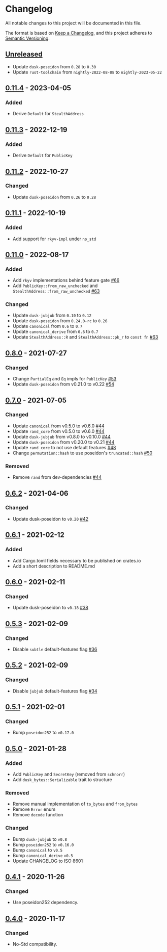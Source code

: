# Changelog

All notable changes to this project will be documented in this file.

The format is based on [Keep a Changelog](https://keepachangelog.com/en/1.0.0/),
and this project adheres to [Semantic Versioning](https://semver.org/spec/v2.0.0.html).

## [Unreleased]

- Update `dusk-poseidon` from `0.28` to `0.30`
- Update `rust-toolchain` from `nightly-2022-08-08` to `nightly-2023-05-22`

## [0.11.4] - 2023-04-05

### Added

- Derive `Default` for `StealthAddress`

## [0.11.3] - 2022-12-19

### Added

- Derive `Default` for `PublicKey`

## [0.11.2] - 2022-10-27

### Changed

- Update `dusk-poseidon` from `0.26` to `0.28`

## [0.11.1] - 2022-10-19

### Added

- Add support for `rkyv-impl` under `no_std`

## [0.11.0] - 2022-08-17

### Added

- Add `rkyv` implementations behind feature gate [#66]
- Add `PublicKey::from_raw_unchecked` and `StealthAddress::from_raw_unchecked` [#63]

### Changed

- Update `dusk-jubjub` from `0.10` to `0.12`
- Update `dusk-poseidon` from `0.24.0-rc` to `0.26`
- Update `canonical` from `0.6` to `0.7`
- Update `canonical_derive` from `0.6` to `0.7`
- Update `StealthAddress::R` and `StealthAddress::pk_r` to `const fn` [#63]

## [0.8.0] - 2021-07-27

### Changed

- Change `PartialEq` and `Eq` impls for `PublicKey` [#53]
- Update `dusk-poseidon` from v0.21.0 to v0.22 [#54]

## [0.7.0] - 2021-07-05

### Changed

- Update `canonical` from v0.5.0 to v0.6.0 [#44]
- Update `rand_core` from v0.5.0 to v0.6.0 [#44]
- Update `dusk-jubjub` from v0.8.0 to v0.10.0 [#44]
- Update `dusk-poseidon` from v0.20.0 to v0.21 [#44]
- Update `rand_core` to not use default features [#48]
- Change `permutation::hash` to use poseidon's `truncated::hash` [#50]

### Removed

- Remove `rand` from dev-dependencies [#44]

## [0.6.2] - 2021-04-06

### Changed

- Update dusk-poseidon to `v0.20` [#42]

## [0.6.1] - 2021-02-12

### Added

- Add Cargo.toml fields necessary to be published on crates.io
- Add a short description to README.md

## [0.6.0] - 2021-02-11

### Changed

- Update dusk-poseidon to `v0.18` [#38]

## [0.5.3] - 2021-02-09

### Changed

- Disable `subtle` default-features flag [#36]

## [0.5.2] - 2021-02-09

### Changed

- Disable `jubjub` default-features flag [#34]

## [0.5.1] - 2021-02-01

### Changed

- Bump `poseidon252` to `v0.17.0`

## [0.5.0] - 2021-01-28

### Added

- Add `PublicKey` and `SecretKey` (removed from `schnorr`)
- Add `dusk_bytes::Serializable` trait to structure

### Removed

- Remove manual implementation of `to_bytes` and `from_bytes`
- Remove `Error` enum
- Remove `decode` function

### Changed

- Bump `dusk-jubjub` to `v0.8`
- Bump `poseidon252` to `v0.16.0`
- Bump `canonical` to `v0.5`
- Bump `canonical_derive` `v0.5`
- Update CHANGELOG to ISO 8601

## [0.4.1] - 2020-11-26

### Changed

- Use poseidon252 dependency.

## [0.4.0] - 2020-11-17

### Changed

- No-Std compatibility.

[#66]: https://github.com/dusk-network/dusk-pki/issues/66
[#63]: https://github.com/dusk-network/dusk-pki/issues/63
[#60]: https://github.com/dusk-network/dusk-pki/issues/60
[#54]: https://github.com/dusk-network/dusk-pki/issues/54
[#53]: https://github.com/dusk-network/dusk-pki/issues/53
[#50]: https://github.com/dusk-network/dusk-pki/issues/50
[#48]: https://github.com/dusk-network/dusk-pki/issues/48
[#44]: https://github.com/dusk-network/dusk-pki/issues/44
[#42]: https://github.com/dusk-network/dusk-pki/issues/42
[#38]: https://github.com/dusk-network/dusk-pki/issues/38
[#36]: https://github.com/dusk-network/dusk-pki/issues/36
[#34]: https://github.com/dusk-network/dusk-pki/issues/34
[Unreleased]: https://github.com/dusk-network/dusk-pki/compare/v0.11.4...HEAD
[0.11.4]: https://github.com/dusk-network/dusk-pki/compare/v0.11.3...v0.11.4
[0.11.3]: https://github.com/dusk-network/dusk-pki/compare/v0.11.2...v0.11.3
[0.11.2]: https://github.com/dusk-network/dusk-pki/compare/v0.11.1...v0.11.2
[0.11.1]: https://github.com/dusk-network/dusk-pki/compare/v0.11.0...v0.11.1
[0.11.0]: https://github.com/dusk-network/dusk-pki/compare/v0.8.0...v0.11.0
[0.8.0]: https://github.com/dusk-network/dusk-pki/compare/v0.7.0...v0.8.0
[0.7.0]: https://github.com/dusk-network/dusk-pki/compare/v0.6.2...v0.7.0
[0.6.2]: https://github.com/dusk-network/dusk-pki/compare/v0.6.1...v0.6.2
[0.6.1]: https://github.com/dusk-network/dusk-pki/compare/v0.6.0...v0.6.1
[0.6.0]: https://github.com/dusk-network/dusk-pki/compare/v0.5.3...v0.6.0
[0.5.3]: https://github.com/dusk-network/dusk-pki/compare/v0.5.2...v0.5.3
[0.5.2]: https://github.com/dusk-network/dusk-pki/compare/v0.5.1...v0.5.2
[0.5.1]: https://github.com/dusk-network/dusk-pki/compare/v0.5.0...v0.5.1
[0.5.0]: https://github.com/dusk-network/dusk-pki/compare/v0.4.1...v0.5.0
[0.4.1]: https://github.com/dusk-network/dusk-pki/compare/v0.4.0...v0.4.1
[0.4.0]: https://github.com/dusk-network/dusk-pki/compare/v0.3.1...v0.4.0
[0.3.1]: https://github.com/dusk-network/dusk-pki/compare/v0.3.0...v0.3.1
[0.3.0]: https://github.com/dusk-network/dusk-pki/compare/v0.2.0...v0.3.0
[0.2.0]: https://github.com/dusk-network/dusk-pki/compare/v0.1.1...v0.2.0
[0.1.1]: https://github.com/dusk-network/dusk-pki/compare/v0.1.0...v0.1.1
[0.1.0]: https://github.com/dusk-network/dusk-pki/releases/tag/v0.1.0
